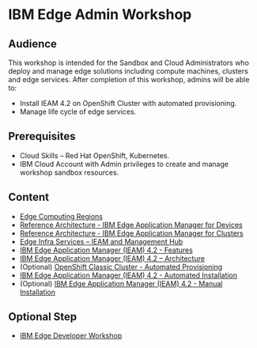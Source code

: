 # IBM Edge Admin Workshop

## Audience

This workshop is intended for the Sandbox and Cloud Administrators who deploy and manage edge solutions including
compute machines, clusters and edge services. After completion of this workshop,
admins will be able to:
- Install IEAM 4.2 on OpenShift Cluster with automated provisioning.
- Manage life cycle of edge services.

## Prerequisites

- Cloud Skills – Red Hat OpenShift, Kubernetes.
- IBM Cloud Account with Admin privileges to create and manage workshop sandbox resources.

## Content

- [Edge Computing Regions](edge-regions.md)
- [Reference Architecture - IBM Edge Application Manager for Devices](reference-architecture-devices.md)
- [Reference Architecture - IBM Edge Application Manager for Clusters](reference-architecture-clusters.md)
- [Edge Infra Services – IEAM and Management Hub](edge-infra-services.md)
- [IBM Edge Application Manager (IEAM) 4.2 - Features](ieam42-features.md)
- [IBM Edge Application Manager (IEAM) 4.2 – Architecture](ieam42-architecture.md)
- (Optional) [OpenShift Classic Cluster - Automated Provisioning](openshift-automation.md)
- [IBM Edge Application Manager (IEAM) 4.2 - Automated Installation](ieam42-automation.md)
- (Optional) [IBM Edge Application Manager (IEAM) 4.2 - Manual Installation](ieam42-installation.md)

## Optional Step

- [IBM Edge Developer Workshop](edge-workshop-developer.md)